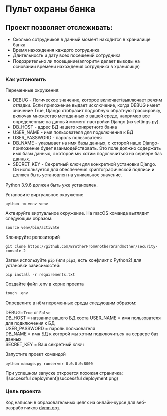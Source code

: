 # Пульт охраны банка

## Проект позволяет отслеживать:

- Сколько сотрудников в данный момент находится в хранилище банка
- Время нахождения каждого сотрудника
- Длительность и дату всех посещений сотрудника
- Подозрительно ли посещение(алгоритм делает выводы на основании времени нахождения сотрудника в хранилище)


### Как установить

Переменные окружения:
* DEBUG - Логическое значение, которое включает/выключает режим отладки. Если приложение выдает исключение, 
когда DEBUG имеет значение True, Django отобразит подробную обратную трассировку, включая множество метаданных о вашей
среде, например все определенные на данный момент настройки Django (из settings.py).
* DB_HOST - адрес БД нашего конкретного банка
* USER_NAME - имя пользователя для подключения к БД
* USER_PASSWORD - пароль пользователя
* DB_NAME - указывает на имя базы данных, с которой наше Django-приложение будет взаимодействовать.
Это поле должно содержать имя базы данных, к которой мы хотим подключиться на сервере баз данных.
* SECRET_KEY - Секретный ключ для конкретной установки Django. Он используется для обеспечения
криптографической подписи и должен быть установлен на уникальное значение.

Python 3.9.6 должен быть уже установлен. 

Установите виртуальное окружение
```
python -m venv venv
```
Актвируйте виртуальное окружение. На macOS команда выглядит следующим образом:
```commandline
source venv/bin/activate 
```
Клонируйте репозиторий
```
git clone https://github.com/BrotherFromAnotherGrandmother/security-console-2
```
Затем используйте `pip` (или `pip3`, есть конфликт с Python2) для установки зависимостей:
```
pip install -r requirements.txt
```
Создайте файл .env в корне проекта
```commandline
touch .env
```
Определите в нём переменные среды следующим образом:

DEBUG=```True``` or ```False```  
DB_HOST = название вашего БД хоста 
USER_NAME = имя пользователя для подключения к БД  
USER_PASSWORD = пароль пользователя    
DB_NAME = имя БД к которой мы хотим подключиться на сервере баз данных  
SECRET_KEY = Ваш секретный ключ    

Запустите проект командой
```
python manage.py runserver 0.0.0.0:8000
```
При успешном запуске откроется похожая страничка:  
![successful deployment](successful deployment.png)

### Цель проекта

Код написан в образовательных целях на онлайн-курсе для веб-разработчиков [dvmn.org](https://dvmn.org/).